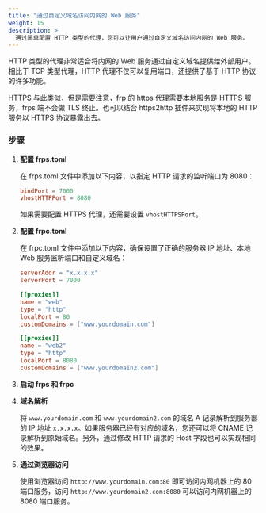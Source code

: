 ```yaml
---
title: "通过自定义域名访问内网的 Web 服务"
weight: 15
description: >
  通过简单配置 HTTP 类型的代理，您可以让用户通过自定义域名访问内网的 Web 服务。
---
```


HTTP 类型的代理非常适合将内网的 Web 服务通过自定义域名提供给外部用户。相比于 TCP 类型代理，HTTP 代理不仅可以复用端口，还提供了基于 HTTP 协议的许多功能。

HTTPS 与此类似，但是需要注意，frp 的 https 代理需要本地服务是 HTTPS 服务，frps 端不会做 TLS 终止。也可以结合 https2http 插件来实现将本地的 HTTP 服务以 HTTPS 协议暴露出去。

### 步骤

1. **配置 frps.toml**

   在 frps.toml 文件中添加以下内容，以指定 HTTP 请求的监听端口为 8080：

    ```toml
    bindPort = 7000
    vhostHTTPPort = 8080
    ```

   如果需要配置 HTTPS 代理，还需要设置 `vhostHTTPSPort`。

2. **配置 frpc.toml**

   在 frpc.toml 文件中添加以下内容，确保设置了正确的服务器 IP 地址、本地 Web 服务监听端口和自定义域名：

    ```toml
    serverAddr = "x.x.x.x"
    serverPort = 7000

    [[proxies]]
    name = "web"
    type = "http"
    localPort = 80
    customDomains = ["www.yourdomain.com"]

    [[proxies]]
    name = "web2"
    type = "http"
    localPort = 8080
    customDomains = ["www.yourdomain2.com"]
    ```

3. **启动 frps 和 frpc**

4. **域名解析**

   将 `www.yourdomain.com` 和 `www.yourdomain2.com` 的域名 A 记录解析到服务器的 IP 地址 `x.x.x.x`。如果服务器已经有对应的域名，您还可以将 CNAME 记录解析到原始域名。另外，通过修改 HTTP 请求的 Host 字段也可以实现相同的效果。


5. **通过浏览器访问**

   使用浏览器访问 `http://www.yourdomain.com:80` 即可访问内网机器上的 80 端口服务，访问 `http://www.yourdomain2.com:8080` 可以访问内网机器上的 8080 端口服务。
